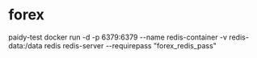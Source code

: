 # forex
paidy-test
docker run -d -p 6379:6379 --name redis-container -v redis-data:/data redis redis-server --requirepass "forex_redis_pass"